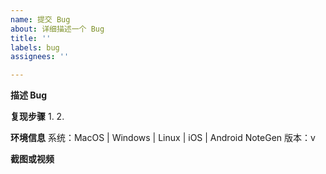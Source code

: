 ```yaml
---
name: 提交 Bug
about: 详细描述一个 Bug
title: ''
labels: bug
assignees: ''

---
```


**描述 Bug**

**复现步骤**
1.
2.

**环境信息**
系统：MacOS | Windows | Linux | iOS | Android
NoteGen 版本：v

**截图或视频**
